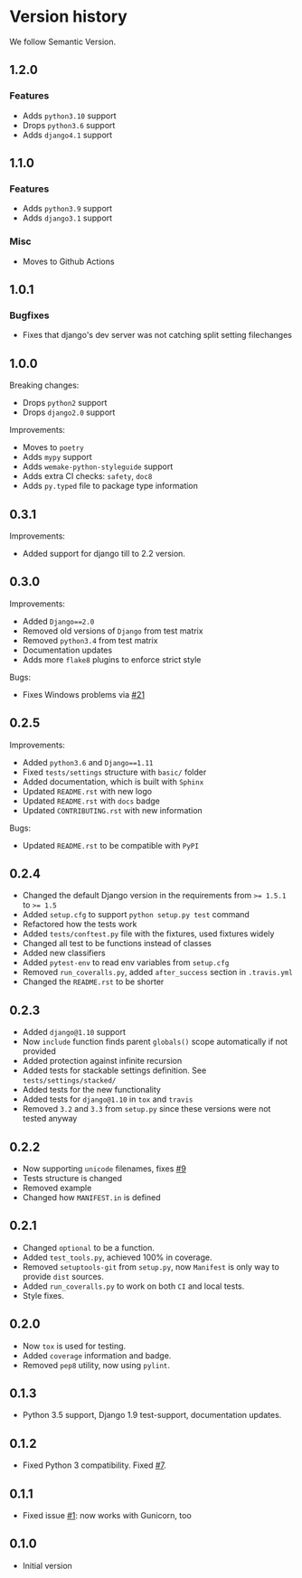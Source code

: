 # Version history

We follow Semantic Version.


## 1.2.0

### Features

- Adds `python3.10` support
- Drops `python3.6` support
- Adds `django4.1` support


## 1.1.0

### Features

- Adds `python3.9` support
- Adds `django3.1` support

### Misc

- Moves to Github Actions


## 1.0.1

### Bugfixes

- Fixes that django's dev server was not catching split setting filechanges


## 1.0.0

Breaking changes:

- Drops `python2` support
- Drops `django2.0` support

Improvements:

- Moves to `poetry`
- Adds `mypy` support
- Adds `wemake-python-styleguide` support
- Adds extra CI checks: `safety`, `doc8`
- Adds `py.typed` file to package type information


## 0.3.1

Improvements:

- Added support for django till to 2.2 version.


## 0.3.0

Improvements:

- Added `Django==2.0`
- Removed old versions of `Django` from test matrix
- Removed `python3.4` from test matrix
- Documentation updates
- Adds more `flake8` plugins to enforce strict style

Bugs:

- Fixes Windows problems via [#21](https://github.com/sobolevn/django-split-settings/pull/21)


## 0.2.5

Improvements:

- Added `python3.6` and `Django==1.11`
- Fixed `tests/settings` structure with `basic/` folder
- Added documentation, which is built with `Sphinx`
- Updated `README.rst` with new logo
- Updated `README.rst` with `docs` badge
- Updated `CONTRIBUTING.rst` with new information

Bugs:

- Updated `README.rst` to be compatible with `PyPI`


## 0.2.4

- Changed the default Django version in the requirements from `>= 1.5.1` to `>= 1.5`
- Added `setup.cfg` to support `python setup.py test` command
- Refactored how the tests work
- Added `tests/conftest.py` file with the fixtures, used fixtures widely
- Changed all test to be functions instead of classes
- Added new classifiers
- Added `pytest-env` to read env variables from `setup.cfg`
- Removed `run_coveralls.py`, added `after_success` section in `.travis.yml`
- Changed the `README.rst` to be shorter


## 0.2.3

- Added `django@1.10` support
- Now `include` function finds parent `globals()` scope automatically if not provided
- Added protection against infinite recursion
- Added tests for stackable settings definition. See `tests/settings/stacked/`
- Added tests for the new functionality
- Added tests for `django@1.10` in `tox` and `travis`
- Removed `3.2` and `3.3` from `setup.py` since these versions were not tested anyway


## 0.2.2

- Now supporting `unicode` filenames, fixes [#9](https://github.com/sobolevn/django-split-settings/issues/9)
- Tests structure is changed
- Removed example
- Changed how `MANIFEST.in` is defined


## 0.2.1

- Changed `optional` to be a function.
- Added `test_tools.py`, achieved 100% in coverage.
- Removed `setuptools-git` from `setup.py`, now `Manifest` is only way to provide `dist` sources.
- Added `run_coveralls.py` to work on both `CI` and local tests.
- Style fixes.


## 0.2.0

- Now `tox` is used for testing.
- Added `coverage` information and badge.
- Removed `pep8` utility, now using `pylint`.


## 0.1.3

- Python 3.5 support, Django 1.9 test-support, documentation updates.


## 0.1.2

- Fixed Python 3 compatibility. Fixed [#7](https://github.com/sobolevn/django-split-settings/issues/7).


## 0.1.1

- Fixed issue [#1](https://github.com/sobolevn/django-split-settings/issues/1): now works with Gunicorn, too


## 0.1.0

- Initial version
